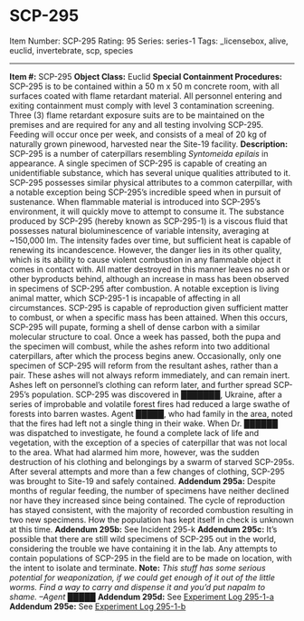 # SCP-295
Item Number: SCP-295
Rating: 95
Series: series-1
Tags: _licensebox, alive, euclid, invertebrate, scp, species

---

**Item #:** SCP-295
**Object Class:** Euclid
**Special Containment Procedures:** SCP-295 is to be contained within a 50 m x 50 m concrete room, with all surfaces coated with flame retardant material. All personnel entering and exiting containment must comply with level 3 contamination screening. Three (3) flame retardant exposure suits are to be maintained on the premises and are required for any and all testing involving SCP-295. Feeding will occur once per week, and consists of a meal of 20 kg of naturally grown pinewood, harvested near the Site-19 facility.
**Description:** SCP-295 is a number of caterpillars resembling _Syntomeida epilais_ in appearance. A single specimen of SCP-295 is capable of creating an unidentifiable substance, which has several unique qualities attributed to it. SCP-295 possesses similar physical attributes to a common caterpillar, with a notable exception being SCP-295’s incredible speed when in pursuit of sustenance. When flammable material is introduced into SCP-295’s environment, it will quickly move to attempt to consume it.
The substance produced by SCP-295 (hereby known as SCP-295-1) is a viscous fluid that possesses natural bioluminescence of variable intensity, averaging at ~150,000 lm. The intensity fades over time, but sufficient heat is capable of renewing its incandescence. However, the danger lies in its other quality, which is its ability to cause violent combustion in any flammable object it comes in contact with. All matter destroyed in this manner leaves no ash or other byproducts behind, although an increase in mass has been observed in specimens of SCP-295 after combustion. A notable exception is living animal matter, which SCP-295-1 is incapable of affecting in all circumstances.
SCP-295 is capable of reproduction given sufficient matter to combust, or when a specific mass has been attained. When this occurs, SCP-295 will pupate, forming a shell of dense carbon with a similar molecular structure to coal. Once a week has passed, both the pupa and the specimen will combust, while the ashes reform into two additional caterpillars, after which the process begins anew. Occasionally, only one specimen of SCP-295 will reform from the resultant ashes, rather than a pair. These ashes will not always reform immediately, and can remain inert. Ashes left on personnel’s clothing can reform later, and further spread SCP-295’s population.
SCP-295 was discovered in ███████, Ukraine, after a series of improbable and volatile forest fires had reduced a large swathe of forests into barren wastes. Agent █████, who had family in the area, noted that the fires had left not a single thing in their wake. When Dr. ██████ was dispatched to investigate, he found a complete lack of life and vegetation, with the exception of a species of caterpillar that was not local to the area. What had alarmed him more, however, was the sudden destruction of his clothing and belongings by a swarm of starved SCP-295s. After several attempts and more than a few changes of clothing, SCP-295 was brought to Site-19 and safely contained.
**Addendum 295a:** Despite months of regular feeding, the number of specimens have neither declined nor have they increased since being contained. The cycle of reproduction has stayed consistent, with the majority of recorded combustion resulting in two new specimens. How the population has kept itself in check is unknown at this time.
**Addendum 295b:** See Incident 295-k
**Addendum 295c:** It’s possible that there are still wild specimens of SCP-295 out in the world, considering the trouble we have containing it in the lab. Any attempts to contain populations of SCP-295 in the field are to be made on location, with the intent to isolate and terminate.
**Note:** _This stuff has some serious potential for weaponization, if we could get enough of it out of the little worms. Find a way to carry and dispense it and you’d put napalm to shame. –Agent █████_
**Addendum 295d:** See [Experiment Log 295-1-a](/experiment-log-295-a)
**Addendum 295e:** See [Experiment Log 295-1-b](/experiment-log-295-b)